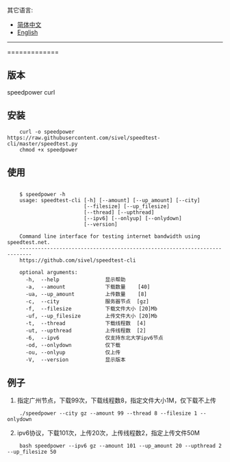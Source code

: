 其它语言:

- [简体中文](README.md)
- [English](README.en.md)

-----
=============

版本
--------

speedpower curl


安装
------------

~~~~~~~~~~~~~~~~~~~
    curl -o speedpower https://raw.githubusercontent.com/sivel/speedtest-cli/master/speedtest.py
    chmod +x speedpower
~~~~~~~~~~~~~~~~~~~



使用
-----
~~~~~~~~~~~~~~~~~~~

    $ speedpower -h
    usage: speedtest-cli [-h] [--amount] [--up_amount] [--city]
                         [--filesize] [--up_filesize]
                         [--thread] [--upthread]
                         [--ipv6] [--onlyup] [--onlydown]
                         [--version]

    Command line interface for testing internet bandwidth using speedtest.net.
    --------------------------------------------------------------------------
    https://github.com/sivel/speedtest-cli

    optional arguments:
      -h,  --help               显示帮助
      -a,  --amount             下载数量    [40]
      -ua, --up_amount          上传数量    [8]
      -c,  --city			    服务器节点  [gz]
      -f,  --filesize		    下载文件大小 [20]Mb 
      -uf, --up_filesize        上传文件大小 [20]Mb
      -t,  --thread             下载线程数  [4]
      -ut, --upthread           上传线程数  [2]
      -6,  --ipv6			    仅支持东北大学ipv6节点
      -od, --onlydown		    仅下载		
      -ou, --onlyup		        仅上传	
      -V,  --version            显示版本
~~~~~~~~~~~~~~~~~~~

例子
-------------

1. 指定广州节点，下载99次，下载线程数8，指定文件大小1M，仅下载不上传
~~~~~~~~~~~~~~~~~~~
    ./speedpower --city gz --amount 99 --thread 8 --filesize 1 --onlydown
~~~~~~~~~~~~~~~~~~~

2. ipv6协议，下载101次，上传20次，上传线程数2，指定上传文件50M
~~~~~~~~~~~~~~~~~~~
    bash speedpower --ipv6 gz --amount 101 --up_amount 20 --upthread 2 --up_filesize 50
~~~~~~~~~~~~~~~~~~~
   